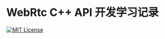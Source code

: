# WebRtc C++ API 开发学习记录

[![MIT License][license-shield]][license-url]

[license-shield]: https://img.shields.io/github/license/HATTER-LONG/NoteBook_WebRtcLearning.svg?style=flat
[license-url]: https://github.com/HATTER-LONG/NoteBook_WebRtcLearning/blob/master/LICENSE
